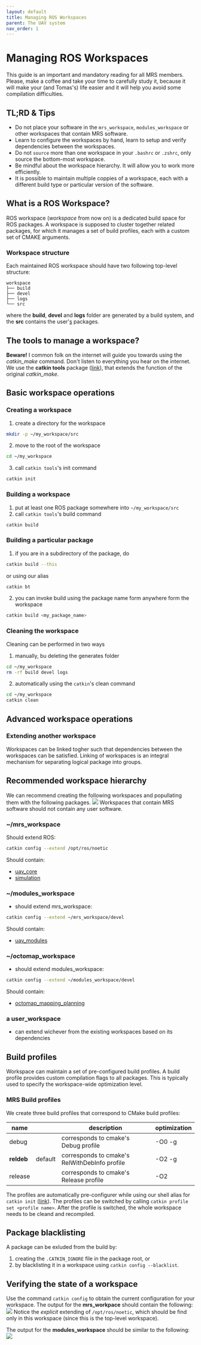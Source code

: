 ```yaml
---
layout: default
title: Managing ROS Workspaces
parent: The UAV system
nav_order: 1
---
```


# Managing ROS Workspaces

This guide is an important and mandatory reading for all MRS members.
Please, make a coffee and take your time to carefully study it, because it will make your (and Tomas's) life easier and it will help you avoid some compilation difficulties.

## TL;RD & Tips

* Do not place your software in the `mrs_workspace`, `modules_workspace` or other workspaces that contain MRS software.
* Learn to configure the workspaces by hand, learn to setup and verify dependencies between the workspaces.
* Do not `source` more than one workspace in your `.bashrc` or `.zshrc`, only source the bottom-most workspace.
* Be mindful about the workspace hierarchy. It will allow you to work more efficiently.
* It is possible to maintain multiple coppies of a workspace, each with a different build type or particular version of the software.

## What is a ROS Workspace?

ROS workspace (_workspace_ from now on) is a dedicated build space for ROS packages.
A workspace is supposed to cluster together related packages, for which it manages a set of build profiles, each with a custom set of CMAKE arguments.

### Workspace structure

Each maintained ROS workspace should have two following top-level structure:

```
workspace
├── build
├── devel
├── logs
└── src
```

where the **build**, **devel** and **logs** folder are generated by a build system, and the **src** contains the user'[s](s) packages.

## The tools to manage a workspace?

**Beware!** I common folk on the internet will guide you towards using the _catkin_make_ command.
Don't listen to everything you hear on the internet.
We use the **catkin tools** package ([link](https://catkin-tools.readthedocs.io/en/latest/)), that extends the function of the original _catkin_make_.

## Basic workspace operations

### Creating a workspace

1. create a directory for the workspace
```bash
mkdir -p ~/my_workspace/src
```
2. move to the root of the workspace
```bash
cd ~/my_workspace
```
3. call ```catkin tools```'s init command
```bash
catkin init
```

### Building a workspace

1. put at least one ROS package somewhere into `~/my_workspace/src`
2. call ```catkin tools```'s build command
```bash
catkin build
```

### Building a particular package

1. if you are in a subdirectory of the package, do
```bash
catkin build --this
```
or using our alias
```bash
catkin bt
```
2. you can invoke build using the package name form anywhere form the workspace
```bash
catkin build <my_package_name>
```

### Cleaning the workspace

Cleaning can be performed in two ways

1. manually, bu deleting the generates folder
```bash
cd ~/my_workspace
rm -rf build devel logs
```
2. automatically using the `catkin`'s clean command
```bash
cd ~/my_workspace
catkin clean
```

## Advanced workspace operations

### Extending another workspace

Workspaces can be linked togher such that dependencies between the workspaces can be satisfied.
Linking of workspaces is an integral mechanism for separating logical package into groups.

## Recommended workspace hierarchy

We can recommend creating the following workspaces and popullating them with the following packages.
![](./fig/ros_workspaces/recommended_hierarchy.png)
Workspaces that contain MRS software should not contain any user software.

### ~/mrs_workspace

Should extend ROS:
```bash
catkin config --extend /opt/ros/noetic
```
Should contain:

* [uav_core](http://github.com/ctu-mrs/uav_core)
* [simulation](http://github.com/ctu-mrs/simulation)

### ~/modules_workspace

* should extend mrs_workspace:
```bash
catkin config --extend ~/mrs_workspace/devel
```
Should contain:

* [uav_modules](http://github.com/ctu-mrs/uav_modules)

### ~/octomap_workspace

* should extend modules_workspace:
```bash
catkin config --extend ~/modules_workspace/devel
```
Should contain:

* [octomap_mapping_planning](http://github.com/ctu-mrs/octomap_mapping_planning)

### a user_workspace

* can extend wichever from the existing workspaces based on its dependencies

## Build profiles

Workspace can maintain a set of pre-configured build profiles.
A build profile provides custom compilation flags to all packages.
This is typically used to specify the workspace-wide optimization level.

### MRS Build profiles

We create three build profiles that correspond to CMake build profiles:

| name       |         | description                                   | optimization |
|------------|---------|-----------------------------------------------|--------------|
| debug      |         | corresponds to cmake's Debug profile          | -O0 -g       |
| **reldeb** | default | corresponds to cmake's RelWithDebInfo profile | -O2 -g       |
| release    |         | corresponds to cmake's Release profile        | -O2          |

The profiles are automatically pre-configurer while using our shell alias for `catkin init` ([link](https://github.com/ctu-mrs/uav_core/blob/master/miscellaneous/shell_additions/shell_additions.sh)).
The profiles can be switched by calling `catkin profile set <profile name>`.
After the profile is switched, the whole workspace needs to be cleand and recompiled.

## Package blacklisting

A package can be exluded from the build by:

1) creating the `.CATKIN_IGNORE` file in the package root, or
2) by blacklisting it in a workspace using `catkin config --blacklist`.

## Verifying the state of a workspace

Use the command `catkin config` to obtain the current configuration for your workspace.
The output for the **mrs_workpace** should contain the following:
![](./fig/ros_workspaces/mrs_workpace_config.png)
Notice the _explicit_ extending of `/opt/ros/noetic`, which should be find only in this workspace (since this is the top-level workspace).

The output for the **modules_workspace** should be similar to the following:
![](./fig/ros_workspaces/modules_workspace_config.png)
